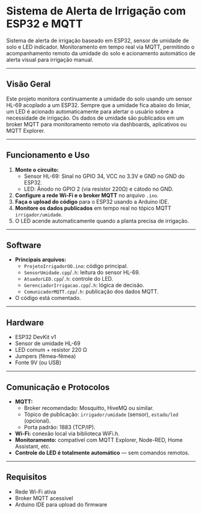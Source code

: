 # Sistema de Alerta de Irrigação com ESP32 e MQTT

Sistema de alerta de irrigação baseado em ESP32, sensor de umidade de solo e LED indicador. Monitoramento em tempo real via MQTT, permitindo o acompanhamento remoto da umidade do solo e acionamento automático de alerta visual para irrigação manual.

---

## Visão Geral

Este projeto monitora continuamente a umidade do solo usando um sensor HL-69 acoplado a um ESP32. Sempre que a umidade fica abaixo do limiar, um LED é acionado automaticamente para alertar o usuário sobre a necessidade de irrigação. Os dados de umidade são publicados em um broker MQTT para monitoramento remoto via dashboards, aplicativos ou MQTT Explorer.

---

## Funcionamento e Uso

1. **Monte o circuito:**  
   - Sensor HL-69: Sinal no GPIO 34, VCC no 3.3V e GND no GND do ESP32.
   - LED: Ânodo no GPIO 2 (via resistor 220Ω) e cátodo no GND.
2. **Configure a rede Wi-Fi e o broker MQTT** no arquivo `.ino`.
3. **Faça o upload do código** para o ESP32 usando a Arduino IDE.
4. **Monitore os dados publicados** em tempo real no tópico MQTT `irrigador/umidade`.
5. O LED acende automaticamente quando a planta precisa de irrigação.

---

## Software

- **Principais arquivos:**
    - `ProjetoIrrigadorOO.ino`: código principal.
    - `SensorUmidade.cpp`/`.h`: leitura do sensor HL-69.
    - `AtuadorLED.cpp`/`.h`: controle do LED.
    - `GerenciadorIrrigacao.cpp`/`.h`: lógica de decisão.
    - `ComunicadorMQTT.cpp`/`.h`: publicação dos dados MQTT.
- O código está comentado.

---

## Hardware

- ESP32 DevKit v1
- Sensor de umidade HL-69
- LED comum + resistor 220 Ω
- Jumpers (fêmea-fêmea)
- Fonte 9V (ou USB)

---

## Comunicação e Protocolos

- **MQTT:**  
  - Broker recomendado: Mosquitto, HiveMQ ou similar.
  - Tópico de publicação: `irrigador/umidade` (sensor), `estado/led` (opcional).
  - Porta padrão: 1883 (TCP/IP).
- **Wi-Fi:** conexão local via biblioteca WiFi.h.
- **Monitoramento:** compatível com MQTT Explorer, Node-RED, Home Assistant, etc.
- **Controle do LED é totalmente automático** — sem comandos remotos.

---

## Requisitos

- Rede Wi-Fi ativa
- Broker MQTT acessível
- Arduino IDE para upload do firmware

